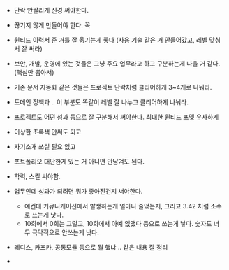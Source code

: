 

- 단락 안짤리게 신경 써야한다.
- 끊기지 않게 만들어야 한다. 꼭
- 원티드 이력서 준 거를 잘 옮기는게 좋다 (사용 기술 같은 거 안들어갔고, 레벨 맞춰서 잘 써라)
- 보안, 개발, 운영에 있는 것들은 그냥 주요 업무라고 하고 구분하는게 나을 거 같다. (핵심만 뽑아서)
- 기존 문서 자동화 같은 것들은 프로젝트 단락처럼 클리어하게 3~4개로 나눠라.
- 도메인 정책과 .. 이 부분도 똑같이 레벨 잘 나누고 클리어하게 나눠라.
- 프로젝트도 어떤 성과 등으로 잘 구분해서 써야한다. 최대한 원티드 포맷 유사하게
- 이상한 초록색 안써도 되고
- 자기소개 쓰실 필요 없고
- 포트폴리오 대단한게 있는 거 아니면 안남겨도 된다.
- 학력, 스킬 써야함.
- 업무인데 성과가 되려면 뭐가 좋아진건지 써야한다.
  - 예컨대 커뮤니케이션에서 발생하는게 얼마나 줄었는지, 그리고 3.42 처럼 소수로 쓰는게 낫다.
  - 10회에서 0회는 그렇고, 10회에서 아예 없앴다 등으로 쓰는게 낳다. 숫자도 너무 극닥적으로 안쓰는게 낫다.
 
- 레디스, 카프카, 공통모듈 등으로 뭘 했냐 .. 같은 내용 잘 정리
- 



